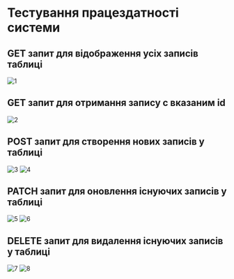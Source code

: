 # Тестування працездатності системи

## GET запит для відображення усіх записів таблиці
![1]()

## GET запит для отримання запису с вказаним id
![2]()

## POST запит для створення нових записів у таблиці
![3]()
![4]()

## PATCH запит для оновлення існуючих записів у таблиці
![5]()
![6]()

## DELETE запит для видалення існуючих записів у таблиці
![7]()
![8]()